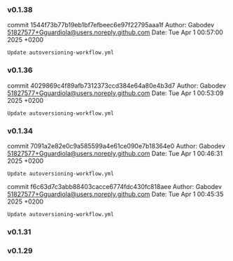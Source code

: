 ### v0.1.38

commit 1544f73b77b19eb1bf7efbeec6e97f22795aaa1f
Author: Gabodev <51827577+Gguardiola@users.noreply.github.com>
Date:   Tue Apr 1 00:57:00 2025 +0200

    Update autoversioning-workflow.yml


### v0.1.36

commit 4029869c4f89afb7312373ccd384e64a80e4b3d7
Author: Gabodev <51827577+Gguardiola@users.noreply.github.com>
Date:   Tue Apr 1 00:53:09 2025 +0200

    Update autoversioning-workflow.yml


### v0.1.34

commit 7091a2e82e0c9a585599a4e61ce090e7b18364e0
Author: Gabodev <51827577+Gguardiola@users.noreply.github.com>
Date:   Tue Apr 1 00:46:31 2025 +0200

    Update autoversioning-workflow.yml

commit f6c63d7c3abb88403cacce6774fdc430fc818aee
Author: Gabodev <51827577+Gguardiola@users.noreply.github.com>
Date:   Tue Apr 1 00:45:35 2025 +0200

    Update autoversioning-workflow.yml


### v0.1.31


### v0.1.29
